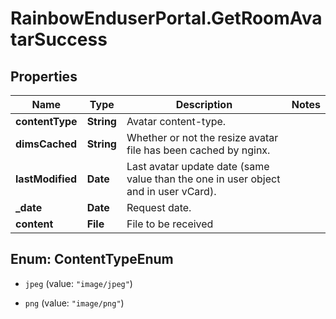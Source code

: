 # RainbowEnduserPortal.GetRoomAvatarSuccess

## Properties

Name | Type | Description | Notes
------------ | ------------- | ------------- | -------------
**contentType** | **String** | Avatar content-type. | 
**dimsCached** | **String** | Whether or not the resize avatar file has been cached by nginx. | 
**lastModified** | **Date** | Last avatar update date (same value than the one in user object and in user vCard). | 
**_date** | **Date** | Request date. | 
**content** | **File** | File to be received | 



## Enum: ContentTypeEnum


* `jpeg` (value: `"image/jpeg"`)

* `png` (value: `"image/png"`)





